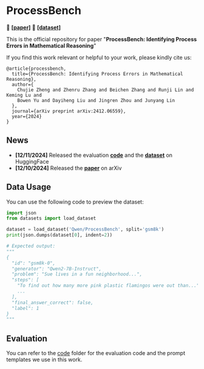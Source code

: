 # ProcessBench

📄 [**[paper]**](https://huggingface.co/papers/2412.06559) 🤗 [**[dataset]**](https://huggingface.co/datasets/Qwen/ProcessBench)

This is the official repository for paper "**ProcessBench: Identifying Process Errors in Mathematical Reasoning**"

If you find this work relevant or helpful to your work, please kindly cite us:

```
@article{processbench,
  title={ProcessBench: Identifying Process Errors in Mathematical Reasoning}, 
  author={
    Chujie Zheng and Zhenru Zhang and Beichen Zhang and Runji Lin and Keming Lu and
    Bowen Yu and Dayiheng Liu and Jingren Zhou and Junyang Lin
  },
  journal={arXiv preprint arXiv:2412.06559},
  year={2024}
}
```

## News

* **[12/11/2024]** Released the evaluation [**code**](./code) and the [**dataset**](https://huggingface.co/datasets/Qwen/ProcessBench) on HuggingFace 
* **[12/10/2024]** Released the [**paper**](https://huggingface.co/papers/2412.06559) on arXiv

## Data Usage

You can use the following code to preview the dataset:

```python
import json
from datasets import load_dataset

dataset = load_dataset('Qwen/ProcessBench', split='gsm8k')
print(json.dumps(dataset[0], indent=2))

# Expected output:
"""
{
  "id": "gsm8k-0",
  "generator": "Qwen2-7B-Instruct",
  "problem": "Sue lives in a fun neighborhood...",
  "steps": [
    "To find out how many more pink plastic flamingos were out than...",
    ...
  ],
  "final_answer_correct": false,
  "label": 1
}
"""
```

## Evaluation

You can refer to the [code](./code) folder for the evaluation code and the prompt templates we use in this work.
